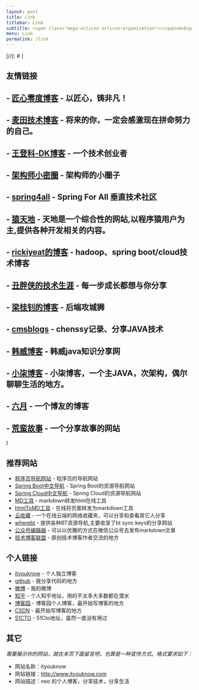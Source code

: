 ```yaml
---
layout: post
title: Link
titlebar: Link
subtitle: <span class="mega-octicon octicon-organization"></span>&nbsp;&nbsp; Resource link
menu: Link
permalink: /link
---
```


[//]: # (
## 友情链接

## - [匠心零度博客](http://www.jiangxinlingdu.com/) - 以匠心，铸非凡！
## - [麦田技术博客](http://blog.itmyhome.com/) - 将来的你，一定会感激现在拼命努力的自己。 
## - [王登科-DK博客](http://www.wdk.pw) - 一个技术创业者  
## - [架构师小密圈](http://www.3xmq.com/) - 架构师的小圈子  
## - [spring4all](http://spring4all.com/) - Spring For All 垂直技术社区  
## - [猿天地](http://cxytiandi.com/) - 天地是一个综合性的网站,以程序猿用户为主,提供各种开发相关的内容。     
## - [rickiyeat的博客](http://blog.csdn.net/rickiyeat) - hadoop、spring boot/cloud技术博客   
## - [丑胖侠的技术生涯](http://blog.csdn.net/wo541075754) - 每一步成长都想与你分享    
## - [梁桂钊的博客](http://blog.720ui.com/) - 后端攻城狮
## - [cmsblogs](http://cmsblogs.com/) - chenssy记录、分享JAVA技术
## - [韩威博客](http://www.hanwei1234.com) - 韩威java知识分享网
## - [小柒博客](http://blog.52itstyle.com/) - 小柒博客，一个主JAVA，次架构，偶尔聊聊生活的地方。
## - [六月](http://www.liuyue.ren/) - 一个博友的博客
## - [荒蛮故事](http://relatos.top/) - 一个分享故事的网站

)
## 推荐网站


- [程序员导航网站](http://tooool.org/) - 程序员的导航网站 
- [Spring Boot中文导航](http://springboot.fun/) - Spring Boot的资源导航网站    
- [Spring Cloud中文导航](http://springcloud.fun/) - Spring Cloud的资源导航网站    
- [MD工具](http://relatos.top/md/) - markdown转发html在线工具  
- [htmlToMD工具](http://relatos.top/2md/) - 在线将页面转发为markdown工具  
- [云收藏](http://www.favorites.ren/) - 一个在线云端的网络收藏夹，可以分享和查看其它人分享
- [wherebt](http://wherebt.com/) - 提供各种BT资源导航,主要收录了bt sync keys的分享网站
- [公众号编辑器](http://md.ityouknow.com/) - 可以以优雅的方式在微信公众号去发布markdown文章
- [技术博客联盟](http://techblog.pub/) - 原创技术博客作者交流的地方


## 个人链接

- [ityouknow](http://www.ityouknow.com/) - 个人独立博客
- [github](https://github.com/ityouknow) -  我分享代码的地方
- [微博](http://weibo.com/ityouknow) -  我的微博
- [知乎](https://www.zhihu.com/people/ityouknow) - 个人知乎地址，用的不太多大多数都在潜水
- [博客园](https://www.cnblogs.com/ityouknow/) - 博客园个人博客，最开始写博客的地方
- [CSDN](http://blog.csdn.net/ityouknow)  - 最开始写博客的地方
- [51CTO](http://blog.51cto.com/ityouknow) - 51Cto地址，虽然一直没有用过

## 其它  

*需要展示你的网站，就在本页下面留言吧，也算是一种宣传方式。格式要求如下：*

- 网站名称：ityouknow  
- 网站链接：http://www.ityouknow.com  
- 网站描述：neo 的个人博客，分享技术，分享生活  

